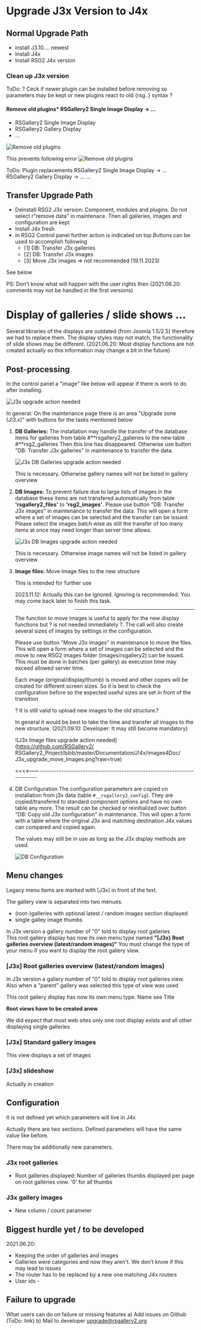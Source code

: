 # Upgrade J3x Version to J4x

## Normal Upgrade Path

- install J3.10.... newest
- Install J4x
- Install RSG2 J4x version

### Clean up J3x version

ToDo: ? Ceck if newer plugin can be installed before removing so parameters may be kept or new plugins react to old {rsg..} syntax ?

#### Remove old plugins* RSGallery2 Single Image Display -> ...
*   RSGallery2 Single Image Display
*   RSGallery2 Gallery Display
*   ...

![Remove old plugins](https://github.com/RSGallery2/RSGallery2_Project/blob/master/Documentation/J!4x/images4Doc/J3x_upgrade.remove_plugins.png?raw=true)

This prevents following error
![Remove old plugins](https://github.com/RSGallery2/RSGallery2_Project/blob/master/Documentation/J!4x/images4Doc/J3x_upgrade.remove_plugins.error.png?raw=true)



ToDo:
Plugin replacements
RSGallery2 Single Image Display -> ...
RSGallery2 Gallery Display -> ...
...

## Transfer Upgrade Path

- Deinstall RSG2 J3x version: Component, modules and plugins.
   Do not select r"remove data" in maintenace. Then all galleries, images and configuration are kept
- Install J4x fresh
- In RSG2 Control panel further action is indicated on top
   Buttons can be used to accomplish following 
   * [1] DB: Transfer J3x galleries
   * [2] DB: Transfer J3x images
   * [3] Move J3x images => not recommended (19.11.2023)
 
 See below


PS: Don't know what will happen with the user rights then (2021.06.20: comments may not be handled in the first versions)

# Display of galleries / slide shows ...

Several libraries of the displays are outdated (from Joomla 1.5/2.5) therefore we had to replace them. The display styles may not match, the functionality of slide shows may be different. (2021.06.20: Most display functions are not created actually so this information may change a bit in the future)

## Post-processing

In the control panel a "image" like below will appear if there is work to do after installing.

![J3x upgrade action needed](https://github.com/RSGallery2/RSGallery2_Project/blob/master/Documentation/J!4x/images4Doc/J3x_UpgradeActionNeeded.png?raw=true)

In general: On the maintenance page there is an area "Upgrade zone (J!3.x)" with buttons for the tasks mentioned below

1) **DB Galleries:** The installation may handle the transfer of the database items for galleries from table #**rsgallery2_galleries to the new table #**rsg2_galleries Then this line has disappeared. Otherwise use button "DB: Transfer J3x galleries" in maintenance to transfer the data.

   ![J3x DB Galleries upgrade action needed](https://github.com/RSGallery2/RSGallery2_Project/blob/master/Documentation/J!4x/images4Doc/J3x_upgrade_DB_Galleries.png?raw=true)

   This is necessary. Otherwise gallery names will not be listed in gallery overview

2) **DB Images:** To prevent failure due to large lists of images in the database these items are not transfered automatically from table **'rsgallery2_files'** to **'rsg2_images'**. Please use button "DB: Transfer J3x images" in maintenance to transfer the data. This will open a form where a set of images can be selected and the transfer can be issued. Please select the images batch wise as still the transfer of too many items at once may need longer than server time allows.

   ![J3x DB Images upgrade action needed](https://github.com/RSGallery2/RSGallery2_Project/blob/master/Documentation/J!4x/images4Doc/J3x_upgrade_DB_Images.png?raw=true)

   This is necessary. Otherwise image names will not be listed in gallery overview

3) **Image files:** Move Image files to the new structure

   This is intended for further use

   2023.11.12: Actually this can be ignored. Ignoring is recommended. You may come back later to finish this task.

   >>>>----------------------------------------------------------------------------
   The function to move images is useful to apply for the new display functions  but ? is not needed immediately ?. The call will also create several sizes of  images by settings in the configuration.
 
   Please use button "Move J3x images" in maintenance to move the files. This will  open a form where a set of images can be selected and the move to new RSG2  images folder (images/rsgallery2) can be issued. This must be done in batches  (per gallery) as execution time may exceed allowed server time.
 
   Each image (original/display/thumb) is moved and other copies will be created  for different screen sizes. So it is best to check the configuration before so  the expected useful sizes are set in front of the transition
 
   ? It is still valid to upload new images to the old structure.?
 
   In general it would be best to take the time and transfer all images to the new  structure. (2021.09.10: Developer: It may still become mandatory)
 
   ![J3x Image files upgrade action needed](https://github.com/RSGallery2/ RSGallery2_Project/blob/master/Documentation/J!4x/images4Doc/ J3x_upgrade_move_Images.png?raw=true)
 
   <<<<----------------------------------------------------------------------------

4) DB Configuration The configuration parameters are copied on installation from j3x data (table `#__rsgallery2_config`). They are copied/transfered to standard component options and have no own table any more. The result can be checked or reinitialized over button "DB: Copy old J3x configuration" in maintenance. This will open a form with a table where the original J3x and matching destination J4x values can compared and copied again.

   The values may still be in use as long as the J3x display methods are used.

   ![DB Configuration](https://github.com/RSGallery2/RSGallery2_Project/blob/master/Documentation/J!4x/images4Doc/J3x_upgrade_DB_Config.png?raw=true)


## Menu changes

Legacy menu items are marked with [J3x] in front of the text.

The gallery view is separated into two menues. 
* (root-)galleries with optional latest / random images section displayed
* single galley image thumbs


In J3x version a gallery number of "0" told to display root galleries  
This root gallery display has now its own menu type named **"[J3x} Root galleries overview (latest/random images)"**
You must change the type of your menu if you want to display the root gallery view.


### [J3x] Root galleries overview (latest/random images) 
In J3x version a gallery number of "0" told to display root galleries view. 
Also when a "parent" gallery was selected this type of view was used

This root gallery display has now its own menu type. Name see Title

**Root views have to be created anew**

We did expect that most web sites only one root display exists and all 
other displaying single galleries 

### [J3x] Standard gallery images

This view displays a set of images

### [J3x] slideshow

Actually in creation


## Configuration

It is not defined yet which parameters will live in J4x

Actually there are two sections. 
Defined parameters will have the same value like before.

There may be additionally new parameters.

### J3x root galleries

* Root galleries displayed: Number of galleries thumbs displayed per page on root galleries view. '0' for all thumbs


### J3x gallery images

* New column / count parameter







## Biggest hurdle yet / to be developed

2021.06.20:

- Keeping the order of galleries and images
- Galleries were categories and now they aren't. We don't know if this may lead to issues
- The router has to be replaced by a new one matching J4x routers
- User ids -

## Failure to upgrade

What users can do on failure or missing features a) Add issues on Github (ToDo: link) b) Mail to developer upgrade@rsgallery2.org

